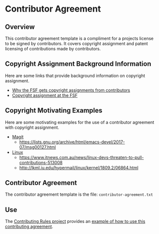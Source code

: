 # Contributor Agreement

## Overview

This contributor agreement template is a compliment for a projects
license to be signed by contributors.  It covers copyright assignment
and patent licensing of contributions made by contributors.

## Copyright Assignment Background Information

Here are some links that provide background information on copyright
assignment.

- [Why the FSF gets copyright assignments from contributors][assignment]
- [Copyright assignment at the FSF][assignment-fsf]

## Copyright Motivating Examples
[assignment]: <https://www.gnu.org/licenses/why-assign.html>
[assignment-fsf]: <https://www.fsf.org/bulletin/2014/spring/copyright-assignment-at-the-fsf>

Here are some motivating examples for the use of a contributor
agreement with copyright assignment.

- [Magit][magit]
    - <https://lists.gnu.org/archive/html/emacs-devel/2017-07/msg00127.html>
- [Linux][linux]
    - <https://www.itnews.com.au/news/linux-devs-threaten-to-pull-contributions-513008>
    - <http://lkml.iu.edu/hypermail/linux/kernel/1809.2/06864.html>

[magit]: <https://magit.vc/>
[linux]: <https://www.kernel.org/>

## Contributor Agreement

The contributor agreement template is the file: `contributor-agreement.txt`

## Use

The [Contributing Rules project][contributing-rules] provides an
[example of how to use this contributing agreement][example-use].

[contributing-rules]: <https://github.com/sean-hut/contributing-rules>
[example-use]: <https://github.com/sean-hut/contributing-rules/blob/develop/rules/contributing-prerequisites/contributor-agreement.md>
